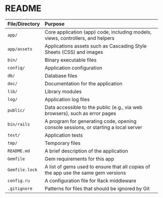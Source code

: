 # README


| File/Directory | Purpose                                                      |
|:---------------|:-------------------------------------------------------------|
|`app/`          | Core application (app) code, including models, views, controllers, and helpers
|`app/assets`    | Applications assets such as Cascading Style Sheets (CSS) and images
|`bin/`	         | Binary executable files
|`config/`	     | Application configuration
|`db/`	         | Database files
|`doc/`	         | Documentation for the application
|`lib/`	         | Library modules
|`log/`	         | Application log files
|`public/`	     | Data accessible to the public (e.g., via web browsers), such as error pages
|`bin/rails`	 | A program for generating code, opening console sessions, or starting a local server
|`test/`	     | Application tests
|`tmp/`	         | Temporary files
|`README.md`	 | A brief description of the application
|`Gemfile`	     | Gem requirements for this app
|`Gemfile.lock`	 | A list of gems used to ensure that all copies of the app use the same gem versions
|`config.ru`	 | A configuration file for Rack middleware
|`.gitignore`	 | Patterns for files that should be ignored by Git
